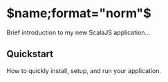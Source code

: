 # $name;format="norm"$

Brief introduction to my new ScalaJS application...

## Quickstart

How to quickly install, setup, and run your application.
